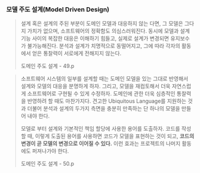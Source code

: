 ### 모델 주도 설계(Model Driven Design)

> 설계 혹은 설계의 주된 부분이 도메인 모델과 대응하지 않는 다면, 
> 그 모델은 그다지 가치가 없으며, 소프트웨어의 정확함도 의심스러워진다. 
> 동시에 모델과 설계 기능 사이의 복잡한 대응은 이해하기 힘들고, 
> 실제로 설계가 변경되면 유지보수가 불가능해진다.
> 분석과 설계가 치명적으로 동떨어지고, 그에 따라 각자의 활동에서 얻은 통찰력이 서로에게 전해지지 않는다.
>
> 도메인 주도 설계 - 49.p


> 소프트웨어 시스템의 일부를 설계할 때는 도메인 모델을 있는 그대로 반영해서 설계와 모델의 대응을 분명하게 하자.
> 그리고, 모델을 재컴토해서 더욱 자연스럽게 소프트웨어로 구현될 수 있게 수정하자.
> 도메인에 관한 더욱 심층적인 통찰력을 반영하려 할 때도 마찬가지다.
> 견고한 Ubiquitous Language를 지원하는 것과 더불어 분석과 설계의 두가지 측면을 충분히 만족하는 단 하나의 모델을 만들어 내야 한다.
>
> 모델로 부터 설계와 기본적인 책임 할당에 사용한 용어를 도출하자.
> 코드를 작성할 때, 이렇게 도출된 용어를 사용하면 코드가 모델을 표현하는 것이 되고,
> __코드의 변경이 곧 모델의 변경으로 이어질 수 있다.__
> 이런 효과는 프로젝트의 나머지 활동에도 퍼져나가야 한다.
>
> 도메인 주도 설계 - 50.p


